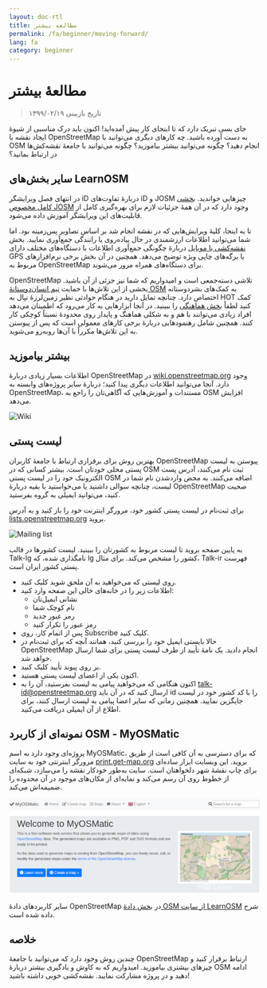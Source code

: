 ```yaml
---
layout: doc-rtl
title: مطالعه بیشتر
permalink: /fa/beginner/moving-forward/
lang: fa
category: beginner
---
```


مطالعهٔ بیشتر
===============

> تاریخ بازبینی ۱۳۹۹/۰۲/۱۹  

جای بسی تبریک دارد که تا اینجای کار پیش آمده‌اید! اکنون باید درک مناسبی از شیوهٔ ایجاد نقشه با OpenStreetMap به دست آورده باشید. چه کارهای دیگری می‌توانید با OSM انجام دهید؟ چگونه می‌توانید بیشتر بیاموزید؟ چگونه می‌توانید با جامعهٔ نقشه‌کش‌ها در ارتباط بمانید؟  

سایر بخش‌های LearnOSM
---------------------------

در انتهای فصل ویرایشگر iD دربارهٔ تفاوت‌های iD و JOSM چیزهایی خواندید. [بخشی کامل مخصوص JOSM](/fa/josm/) وجود دارد که در آن همهٔ جزئیات لازم برای بهره‌گیری کامل از قابلیت‌های این ویرایشگر آموزش داده می‌شود.  

 تا به اینجا، کلیهٔ ویرایش‌هایی که در نقشه انجام شد بر اساس تصاویر پس‌زمینه بود. اما شما می‌توانید اطلاعات ارزشمندی در حال پیاده‌روی یا رانندگی جمع‌آوری نمایید. بخش [نقشه‌کشی با موبایل](/fa/mobile-mapping/) دربارهٔ چگونگی جمع‌آوری اطلاعات با دستگاه‌های مختلف دارای GPS یا برگه‌های چاپی ویژه توضیح می‌دهد. همچنین در آن بخش برخی نرم‌افزارهای مربوط به OpenStreetMap برای دستگاه‌های همراه مرور می‌شوند.  

OpenStreetMap تلاشی دسته‌جمعی است و امیدواریم که شما نیز جزئی از آن باشید. بخشی از این تلاش‌ها با حمایت [تیم انسان‌دوستانهٔ OSM](http://hotosm.org) به کمک‌های بشردوستانه اختصاص دارد. چنانچه تمایل دارید در هنگام حوادثی نظیر زمین‌لرزهٔ نپال به HOT کمک کنید لطفاً [بخش هماهنگی](/fa/coordination/) را ببینید. در آنجا ابزارهایی به کار می‌رود که اطمینان می‌دهد افراد زیادی می‌توانند با هم و به شکلی هماهنگ و پایدار روی محدودهٔ نسبتاً کوچکی کار کنند. همچنین شامل رهنمودهایی دربارهٔ برخی کارهای معمولی است که پس از پیوستن به این تلاش‌ها مکرراً با آن‌ها روبه‌رو می‌شوید.  


بیشتر بیاموزید
----------

اطلاعات بسیار زیادی دربارهٔ OpenStreetMap در [wiki.openstreetmap.org](http://wiki.openstreetmap.org/) وجود دارد. آنجا می‌توانید اطلاعات دیگری پیدا کنید؛ دربارهٔ سایر پروژه‌های وابسته به OpenStreetMap، مستندات و آموزش‌هایی که آگاهی‌تان را راجع به OSM افزایش می‌دهد.  

![Wiki][]

<!-- also more info on this site once it is prepared -->

لیست پستی
------------

بهترین روش برای برقراری ارتباط با جامعهٔ کاربران OpenStreetMap پیوستن به لیست پستی محلی خودتان است. بیشتر کسانی که در OSM ثبت نام می‌کنند، آدرس پست الکترونیک خود را در لیست پستی OSM اضافه می‌کنند. به محض واردشدن نام شما در لیست، چنانچه سوالی داشتید یا می‌خواستید با بقیه دربارهٔ OpenStreetMap صحبت کنید، می‌توانید ایمیلی به گروه بفرستید.  

برای ثبت‌نام در لیست پستی کشور خود، مرورگر اینترنت خود را باز کنید و به آدرس [lists.openstreetmap.org](http://lists.openstreetmap.org/) بروید.  

![Mailing list][]

به پایین صفحه بروید تا لیست مربوط به کشورتان را ببینید. لیست کشورها در قالب Talk-lg نامگذاری شده، که lg کشور را مشخص می‌کند. برای مثال، Talk-ir فهرست پستی کشور ایران است.  

- روی لیستی که می‌خواهید به آن ملحق شوید کلیک کنید.  
- اطلاعات زیر را در خانه‌های خالی این صفحه وارد کنید:  
    + نشانی ایمیل‌تان  
    + نام کوچک شما  
    + رمز عبور جدید  
    + رمز عبور را تکرار کنید  
- پس از اتمام کار، روی Subscribe کلیک کنید.
- حالا بایستی ایمیل خود را بررسی کنید، همانند آنچه که برای ثبت‌نام در OpenStreetMap انجام دادید. یک نامهٔ تأیید از طرف لیست پستی برای شما ارسال خواهد شد.  
- بر روی پیوند تأیید کلیک کنید.  
- اکنون یکی از اعضای لیست پستی هستید.  
- اکنون هنگامی که می‌خواهید پیامی به لیست بفرستید، آن را به [talk-id@openstreetmap.org](mailto:talk-id@openstreetmap.org) ارسال کنید که در آن باید id را با کد کشور خود در لیست جایگزین نمایید. همچنین زمانی که سایر اعضا پیامی به لیست ارسال کنند، برای اطلاع از آن ایمیلی دریافت می‌کنید.  


نمونه‌ای از کاربرد OSM‏ - MyOSMatic
----------

پروژه‌ای وجود دارد به اسم MyOSMatic، که برای دسترسی به آن کافی است از طریق مرورگر اینترنتی خود به سایت [print.get-map.org](https://print.get-map.org/) بروید. این وبسایت ابزار ساده‌ای برای چاپ نقشهٔ شهر دلخواهتان است. سایت به‌طور خودکار نقشه را می‌سازد، شبکه‌ای از خطوط روی آن رسم می‌کند و نمایه‌ای از مکان‌های موجود در آن محدوده را ضمیمه‌اش می‌کند.

![MyOSMatic][]


سایر کاربردهای دادهٔ OpenStreetMap در [بخش دادهٔ OSM از سایت LearnOSM](/fa/osm-data/) شرح داده شده است.


خلاصه
-------

چندین روش وجود دارد که می‌توانید با جامعهٔ OpenStreetMap ارتباط برقرار کنید و چیزهای بیشتری بیاموزید. امیدواریم که به کاوش و یادگیری بیشتر دربارهٔ OSM ادامه دهید و در پروژه مشارکت نمایید. نقشه‌کشی خوبی داشته باشید!


[MyOSMatic]: /images/beginner/myosmatic-homepage.png
[Wiki]: /images/beginner/osm-wiki.png
[Mailing list]: /images/beginner/osm-mailing-lists.png